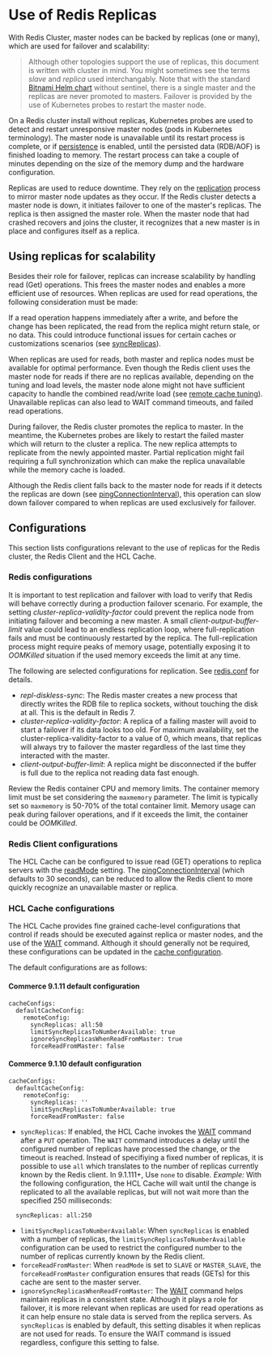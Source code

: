 # Use of Redis Replicas

With Redis Cluster, master nodes can be backed by replicas (one or many), which are used for failover and scalability:

> Although other topologies support the use of replicas, this document is written with cluster in mind. You might sometimes see the terms *slave* and *replica* used interchangably. Note that with the standard [Bitnami Helm chart](https://github.com/bitnami/charts/tree/master/bitnami/redis) without sentinel, there is a single master and the replicas are never promoted to masters. Failover is provided by the use of Kubernetes probes to restart the master node.

On a Redis cluster install without replicas, Kubernetes probes are used to detect and restart unresponsive master nodes (pods in Kubernetes terminology). The master node is unavailable until its restart process is complete, or if [persistence](BitnamiRedisInstall.md#persistence) is enabled, until the persisted data (RDB/AOF) is finished loading to memory. The restart process can take a couple of minutes depending on the size of the memory dump and the hardware configuration.

Replicas are used to reduce downtime. They rely on the [replication](https://redis.io/docs/manual/replication/) process to mirror master node updates as they occur. If the Redis cluster detects a master node is down, it initiates failover to one of the master's replicas. The replica is then assigned the master role. When the master node that had crashed  recovers and joins the cluster, it recognizes that a new master is in place and configures itself as a replica.

## Using replicas for scalability

Besides their role for failover, replicas can increase scalability by handling read (Get) operations. This frees the master nodes and enables a more efficient use of resources.
When replicas are used for read operations, the following consideration must be made:

If a read operation happens immediately after a write, and before the change has been replicated, the read from the replica might return stale, or no data. This could introduce functional issues for certain caches or customizations scenarios (see [syncReplicas](#hcl-cache-configurations)).

When replicas are used for reads, both master and replica nodes must be available for optimal performance. Even though the Redis client uses the master node for reads if there are no replicas available, depending on the tuning and load levels, the master node alone might not have sufficient capacity to handle the combined read/write load (see [remote cache tuning](RemoteCacheTuningConfigurations.md)). Unavailable replicas can also lead to WAIT command timeouts, and failed read operations.

During failover, the Redis cluster promotes the replica to master. In the meantime, the Kubernetes probes are likely to restart the failed master which will return to the cluster a replica. The new replica attempts to replicate from the newly appointed master. Partial replication might fail requiring a full synchronization which can make the replica unavailable while the memory cache is loaded.

Although the Redis client falls back to the master node for reads if it detects the replicas are down (see [pingConnectionInterval](#redis-client-configurations)), this operation can slow down failover compared to when replicas are used exclusively for failover.

## Configurations

This section lists configurations relevant to the use of replicas for the Redis cluster, the Redis Client and the HCL Cache.

### Redis configurations

It is important to test replication and failover with load to verify that Redis will behave correctly during a production failover scenario. For example, the setting *cluster-replica-validity-factor*  could prevent the replica node from initiating failover and becoming a new master. A small *client-output-buffer-limit* value could lead to an endless replication loop, where full-replication fails and must be continuously restarted by the replica. The full-replication process might require peaks of memory usage, potentially exposing it to *OOMKilled* situation if the used memory exceeds the limit at any time.

The following are selected configurations for replication. See [redis.conf](https://raw.githubusercontent.com/redis/redis/6.2/redis.conf) for details.

- *repl-diskless-sync*: The Redis master creates a new process that directly writes the RDB file to replica sockets, without touching the disk at all. This is the default in Redis 7.
- *cluster-replica-validity-factor*: A replica of a failing master will avoid to start a failover if its data looks too old.  For maximum availability, set the cluster-replica-validity-factor to a value of 0, which means, that replicas will always try to failover the master regardless of the last time they interacted with the master.
- *client-output-buffer-limit*: A replica might be disconnected if the buffer is full due to the replica not reading data fast enough. 

Review the Redis container CPU and memory limits. The container memory limit must be set considering the `maxmemory` parameter. The limit is typically set so `maxmemory` is 50-70% of the total container limit. Memory usage can peak during failover operations, and if it exceeds the limit, the container could be *OOMKilled*.


### Redis Client configurations

The HCL Cache can be configured to issue read (GET) operations to replica servers with the [readMode](RedisClientConfig.md#read-mode) setting.
The [pingConnectionInterval](https://github.com/redisson/redisson/wiki/2.-Configuration/#pingconnectioninterval) (which defaults to 30 seconds), can be reduced to allow the Redis client to more quickly recognize an unavailable master or replica.

### HCL Cache configurations

The HCL Cache provides fine grained cache-level configurations that control if reads should be executed against replica or master nodes, and the use of the [WAIT](https://redis.io/commands/wait/) command. Although it should generally not be required, these configurations can be updated in the [cache configuration](CacheConfiguration.md).

The default configurations are as follows:

#### Commerce 9.1.11 default configuration

```
cacheConfigs:
  defaultCacheConfig:
    remoteConfig:
      syncReplicas: all:50
      limitSyncReplicasToNumberAvailable: true
      ignoreSyncReplicasWhenReadFromMaster: true
      forceReadFromMaster: false
```

#### Commerce 9.1.10 default configuration

```
cacheConfigs:
  defaultCacheConfig:
    remoteConfig:
      syncReplicas: ''
      limitSyncReplicasToNumberAvailable: true
      forceReadFromMaster: false
```

- `syncReplicas`: If enabled, the HCL Cache invokes the [WAIT](https://redis.io/commands/wait/) command after a `PUT` operation. The `WAIT` command introduces a delay until the configured number of replicas have processed the change, or the timeout is reached. Instead of specifiying a fixed number of replicas, it is possible to use `all` which translates to the number of replicas currently known by the Redis client. In 9.1.111+, Use `none` to disable.
*Example:* With the following configuration, the HCL Cache will wait until the change is replicated to all the available replicas, but will not wait more than the specified 250 milliseconds:
```
  syncReplicas: all:250
```
- `limitSyncReplicasToNumberAvailable`: When `syncReplicas` is enabled with a number of replicas, the `limitSyncReplicasToNumberAvailable` configuration can be used to restrict the configured number to the number of replicas currently known by the Redis client.
- `forceReadFromMaster`: When `readMode` is set to `SLAVE` or  `MASTER_SLAVE`, the `forceReadFromMaster` configuration ensures that reads (GETs) for this cache are sent to the master server. 
- `ignoreSyncReplicasWhenReadFromMaster`: The [WAIT](https://redis.io/commands/wait/) command helps maintain replicas in a consistent state. Although it plays a role for failover, it is more relevant when replicas are used for read operations as it can help ensure no stale data is served from the replica servers. As `syncReplicas` is enabled by default, this setting disables it when replicas are not used for reads. To ensure the WAIT command is issued regardless, configure this setting to false.

